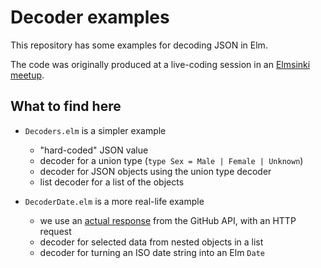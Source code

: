 Decoder examples
================

This repository has some examples for decoding JSON in Elm.

The code was originally produced at a live-coding session in an [Elmsinki meetup](https://www.meetup.com/Elmsinki/events/236789669).


## What to find here

- `Decoders.elm` is a simpler example
  - "hard-coded" JSON value
  - decoder for a union type (`type Sex = Male | Female | Unknown`)
  - decoder for JSON objects using the union type decoder
  - list decoder for a list of the objects

- `DecoderDate.elm` is a more real-life example
  - we use an [actual response](json/03-commits.json) from the GitHub API, with an HTTP request
  - decoder for selected data from nested objects in a list
  - decoder for turning an ISO date string into an Elm `Date`
